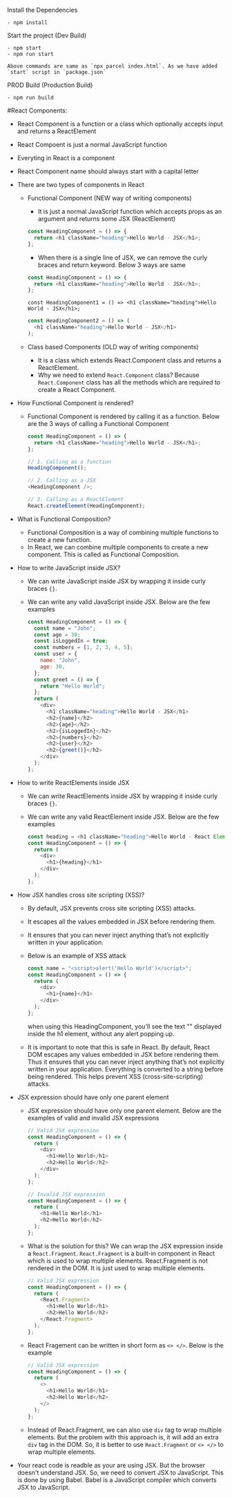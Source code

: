 Install the Dependencies

    - npm install

Start the project (Dev Build)

    - npm start
    - npm run start

    Above commands are same as `npx parcel index.html`. As we have added `start` script in `package.json`

PROD Build (Production Build)

    - npm run build

#React Components:

- React Component is a function or a class which optionally accepts input and returns a ReactElement
- React Compoent is just a normal JavaScript function
- Everyting in React is a component
- React Component name should always start with a capital letter
- There are two types of components in React

  - Functional Component (NEW way of writing components)

    - It is just a normal JavaScript function which accepts props as an argument and returns some JSX (ReactElement)

    ```javascript
    const HeadingComponent = () => {
      return <h1 className="heading">Hello World - JSX</h1>;
    };
    ```

    - When there is a single line of JSX, we can remove the curly braces and return keyword. Below 3 ways are same

    ```javascript
    const HeadingComponent = () => {
      return <h1 className="heading">Hello World - JSX</h1>;
    };
    ```

    ```
    const HeadingComponent1 = () => <h1 className="heading">Hello World - JSX</h1>;
    ```

    ```javascript
    const HeadingComponent2 = () => (
      <h1 className="heading">Hello World - JSX</h1>
    );
    ```

  - Class based Components (OLD way of writing components)
    - It is a class which extends React.Component class and returns a ReactElement.
    - Why we need to extend `React.Component` class? Because `React.Component` class has all the methods which are required to create a React Component.

- How Functional Component is rendered?

  - Functional Component is rendered by calling it as a function. Below are the 3 ways of calling a Functional Component

    ```javascript
    const HeadingComponent = () => {
      return <h1 className="heading">Hello World - JSX</h1>;
    };

    // 1. Calling as a function
    HeadingComponent();

    // 2. Calling as a JSX
    <HeadingComponent />;

    // 3. Calling as a ReactElement
    React.createElement(HeadingComponent);
    ```

- What is Functional Composition?

  - Functional Composition is a way of combining multiple functions to create a new function.
  - In React, we can combine multiple components to create a new component. This is called as Functional Composition.

- How to write JavaScript inside JSX?

  - We can write JavaScript inside JSX by wrapping it inside curly braces `{}`.
  - We can write any valid JavaScript inside JSX. Below are the few examples

    ```javascript
    const HeadingComponent = () => {
      const name = "John";
      const age = 30;
      const isLoggedIn = true;
      const numbers = [1, 2, 3, 4, 5];
      const user = {
        name: "John",
        age: 30,
      };
      const greet = () => {
        return "Hello World";
      };
      return (
        <div>
          <h1 className="heading">Hello World - JSX</h1>
          <h2>{name}</h2>
          <h2>{age}</h2>
          <h2>{isLoggedIn}</h2>
          <h2>{numbers}</h2>
          <h2>{user}</h2>
          <h2>{greet()}</h2>
        </div>
      );
    };
    ```

- How to write ReactElements inside JSX

  - We can write ReactElements inside JSX by wrapping it inside curly braces `{}`.
  - We can write any valid ReactElement inside JSX. Below are the few examples

    ```javascript
    const heading = <h1 className="heading">Hello World - React Element</h1>;
    const HeadingComponent = () => {
      return (
        <div>
          <h1>{heading}</h1>
        </div>
      );
    };
    ```

- How JSX handles cross site scripting (XSS)?

  - By default, JSX prevents cross site scripting (XSS) attacks.
  - It escapes all the values embedded in JSX before rendering them.
  - It ensures that you can never inject anything that’s not explicitly written in your application.
  - Below is an example of XSS attack

    ```javascript
    const name = "<script>alert('Hello World')</script>";
    const HeadingComponent = () => {
      return (
        <div>
          <h1>{name}</h1>
        </div>
      );
    };
    ```

    when using this HeadingComponent, you'll see the text "<script>alert('Hello World')</script>" displayed inside the h1 element, without any alert popping up.

  - It is important to note that this is safe in React. By default, React DOM escapes any values embedded in JSX before rendering them. Thus it ensures that you can never inject anything that’s not explicitly written in your application. Everything is converted to a string before being rendered. This helps prevent XSS (cross-site-scripting) attacks.

- JSX expression should have only one parent element

  - JSX expression should have only one parent element. Below are the examples of valid and invalid JSX expressions

    ```javascript
    // Valid JSX expression
    const HeadingComponent = () => {
      return (
        <div>
          <h1>Hello World</h1>
          <h2>Hello World</h2>
        </div>
      );
    };

    // Invalid JSX expression
    const HeadingComponent = () => {
      return (
        <h1>Hello World</h1>
        <h2>Hello World</h2>
      );
    };
    ```

  - What is the solution for this? We can wrap the JSX expression inside a `React.Fragment`. `React.Fragment` is a built-in component in React which is used to wrap multiple elements. React.Fragment is not rendered in the DOM. It is just used to wrap multiple elements.
    ```javascript
    // Valid JSX expression
    const HeadingComponent = () => {
      return (
        <React.Fragment>
          <h1>Hello World</h1>
          <h2>Hello World</h2>
        </React.Fragment>
      );
    };
    ```
  - React Fragement can be written in short form as `<> </>`. Below is the example

    ```javascript
    // Valid JSX expression
    const HeadingComponent = () => {
      return (
        <>
          <h1>Hello World</h1>
          <h2>Hello World</h2>
        </>
      );
    };
    ```

  - Instead of React.Fragment, we can also use `div` tag to wrap multiple elements. But the problem with this approach is, it will add an extra `div` tag in the DOM. So, it is better to use `React.Fragment` or `<> </>` to wrap multiple elements.

- Your react code is readble as your are using JSX. But the browser doesn't understand JSX. So, we need to convert JSX to JavaScript. This is done by using Babel. Babel is a JavaScript compiler which converts JSX to JavaScript.
